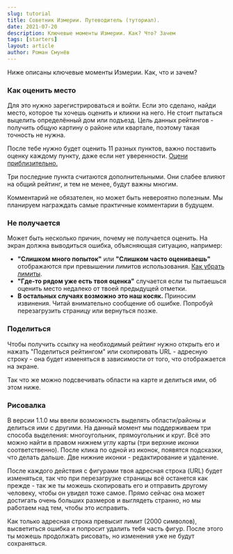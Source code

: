 ```yaml
---
slug: tutorial
title: Советник Измерии. Путеводитель (туториал).
date: 2021-07-20
description: Ключевые моменты Измерии. Как? Что? Зачем
tags: [starters]
layout: article
author: Роман Смунёв
---
```


<script>
    import Summary from "$lib/components/Blog/Article/Summary.svelte";
</script>

Ниже описаны ключевые моменты Измерии. Как, что и зачем?

<Summary
    text="Зарегистрируйся и подтверди свою почту чтобы оценивать места. Важно оставить оценку по каждому критерию. Комментарии приветствуются и могут быть вознаграждены позже."
/>

### Как оценить место
Для это нужно зарегистрироваться и войти. Если это сделано, найди место, которое ты хочешь оценить и кликни на него. Не стоит пытаться выцелить определённый дом или подъезд. Цель данных рейтингов - получить общую картину о районе или квартале, поэтому такая точность не нужна.

После тебе нужно будет оценить 11 разных пунктов, важно поставить оценку каждому пункту, даже если нет уверенности. <a href="https://habr.com/ru/post/62276/" class="article__link" target="_blank" rel="noopener">Оцени приблизительно.</a>

Три последние пункта считаются дополнительными. Они слабее влияют на общий рейтинг, и тем не менее, будут важны многим.

Комментарий не обязателен, но может быть невероятно полезным. Мы планируем награждать самые практичные комментарии в будущем.


### Не получается
Может быть несколько причин, почему не получается оценить. На экран должна выводиться ошибка, объясняющая ситуацию, например:

- **"Слишком много попыток"** или **"Слишком часто оцениваешь"** отображаются при превышении лимитов использования. <a href="../how-to-become-citizen/" class="article__link">Как убрать лимиты</a>.
- **"Где-то рядом уже есть твоя оценка"** случается если ты пытаешься оценить место недалеко от твоей предыдущей отметки.
- **В остальных случаях возможно это наш косяк.** Приносим извинения. Читай внимательно сообщение об ошибке. Попробуй перезагрузить страницу или вернуться позже.


### Поделиться
Чтобы получить ссылку на необходимый рейтинг нужно открыть его и нажать "Поделиться рейтингом" или скопировать URL - адресную строку - она будет изменяться в зависимости от того, что отображается на экране.

Так что же можно подсвечивать области на карте и делиться ими, об этом ниже.


### Рисовалка
В версии 1.1.0 мы ввели возможность выделять области/районы и делиться ими с другими. На данный момент мы поддерживаем три способа выделения: многоугольник, прямоугольник и круг. Всё это можно найти в правом нижнем углу карты (три верхние иконки соответственно). После клика по одной из иконок, появятся подсказки, что делать дальше. Две нижние иконки - редактирование и удаление.

После каждого действия с фигурами твоя адресная строка (URL) будет изменяться, так что при перезагрузке страницы всё останется как прежде - так же ты можешь скопировать его и отправить другому человеку, чтобы он увидел тоже самое. Прямо сейчас она может достигать очень больших размеров и выглядеть странно, но мы работаем над тем, чтобы это исправить.

Как только адресная строка превысит лимит (2000 символов), высветиться ошибка и попросит удалить тебя часть фигур. После этого ты можешь продолжать рисовать, но изменения уже не будут сохраняться.
